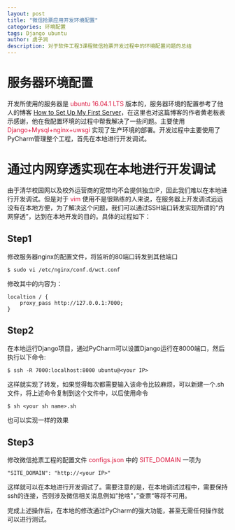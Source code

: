 ```yaml
---
layout: post
title: "微信抢票应用开发环境配置"
categories: 环境配置
tags: Django ubuntu
author: 虞子涧
description: 对于软件工程3课程微信抢票开发过程中的环境配置问题的总结
---
```


# 服务器环境配置

开发所使用的服务器是 <font color="Crimson">ubuntu 16.04.1 LTS</font> 版本的，服务器环境的配置参考了他人的博客 [How to Set Up My First Server](https://blog.magichc7.com/?p=5&from=timelir)，在这里也对这篇博客的作者黄老板表示感谢，他在我配置环境的过程中帮我解决了一些问题。主要使用 <font color="Crimson">Django+Mysql+nginx+uwsgi </font>实现了生产环境的部署。开发过程中主要使用了PyCharm管理整个工程，首先在本地进行开发调试。

# 通过内网穿透实现在本地进行开发调试

由于清华校园网以及校外运营商的宽带均不会提供独立IP，因此我们难以在本地进行开发调试。但是对于 <font color="Crimson"> vim </font> 使用不是很熟练的人来说，在服务器上开发调试远远没有在本地方便，为了解决这个问题，我们可以通过SSH端口转发实现所谓的“内网穿透”，达到在本地开发的目的。具体的过程如下：

## Step1
修改服务器nginx的配置文件，将监听的80端口转发到其他端口
```
$ sudo vi /etc/nginx/conf.d/wct.conf
```
修改其中的内容为：
```
localtion / {
    proxy_pass http://127.0.0.1:7000;
}
```
## Step2
在本地运行Django项目，通过PyCharm可以设置Django运行在8000端口，然后执行以下命令:
```
$ ssh -R 7000:localhost:8000 ubuntu@<your IP>
```
这样就实现了转发，如果觉得每次都需要输入该命令比较麻烦，可以新建一个.sh文件，将上述命令复制到这个文件中，以后使用命令
```
$ sh <your sh name>.sh
```
也可以实现一样的效果

## Step3
修改微信抢票工程的配置文件 <font color="Crimson">configs.json</font> 中的 <font color="Crimson">SITE_DOMAIN</font> 一项为
```
"SITE_DOMAIN": "http://<your IP>"
```
这样就可以在本地进行开发调试了。需要注意的是，在本地调试过程中，需要保持ssh的连接，否则涉及微信相关消息例如"抢啥"，”查票“等将不可用。

完成上述操作后，在本地的修改通过PyCharm的强大功能，甚至无需任何操作就可以进行测试。


